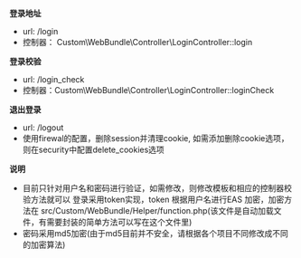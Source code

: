 **登录地址**
* url:  /login
* 控制器： Custom\WebBundle\Controller\LoginController::login

**登录校验**
* url:  /login_check
* 控制器：Custom\WebBundle\Controller\LoginController::loginCheck

**退出登录**
* url:  /logout
* 使用firewal的配置，删除session并清理cookie, 如需添加删除cookie选项，则在security中配置delete_cookies选项

**说明**
* 目前只针对用户名和密码进行验证，如需修改，则修改模板和相应的控制器校验方法就可以
登录采用token实现，token 根据用户名进行EAS 加密，加密方法在
src/Custom/WebBundle/Helper/function.php(该文件是自动加载文件，有需要封装的简单方法可以写在这个文件里)
* 密码采用md5加密(由于md5目前并不安全，请根据各个项目不同修改成不同的加密算法)